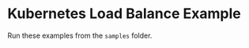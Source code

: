 # Kubernetes Load Balance Example

Run these examples from the `samples` folder.


```{include} ../../../../samples/k8s-loadbalance.md
```


